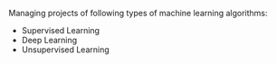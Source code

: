 Managing projects of following types of machine learning algorithms:

* Supervised Learning
* Deep Learning
* Unsupervised Learning


